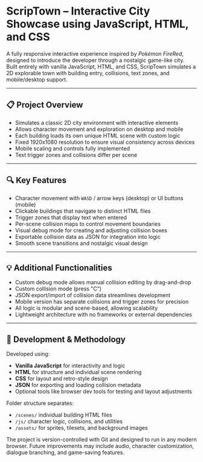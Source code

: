 # ScripTown – Interactive City Showcase using JavaScript, HTML, and CSS

A fully responsive interactive experience inspired by *Pokémon FireRed*, designed to introduce the developer through a nostalgic game-like city. Built entirely with vanilla JavaScript, HTML, and CSS, ScripTown simulates a 2D explorable town with building entry, collisions, text zones, and mobile/desktop support.

---

## 📋 Project Overview

- Simulates a classic 2D city environment with interactive elements  
- Allows character movement and exploration on desktop and mobile  
- Each building loads its own unique HTML scene with custom logic  
- Fixed 1920x1080 resolution to ensure visual consistency across devices  
- Mobile scaling and controls fully implemented  
- Text trigger zones and collisions differ per scene  

---

## 🔍 Key Features

- Character movement with `WASD` / arrow keys (desktop) or UI buttons (mobile)  
- Clickable buildings that navigate to distinct HTML files  
- Trigger zones that display text when entered  
- Per-scene collision maps to control movement boundaries  
- Visual debug mode for creating and adjusting collision boxes  
- Exportable collision data as JSON for integration into logic  
- Smooth scene transitions and nostalgic visual design  

---

## 💡 Additional Functionalities

- Custom debug mode allows manual collision editing by drag-and-drop
- Custom collision mode (press "C")
- JSON export/import of collision data streamlines development  
- Mobile version has separate collisions and trigger zones for precision  
- All logic is modular and scene-based, allowing scalability  
- Lightweight architecture with no frameworks or external dependencies  

---

## 🧪 Development & Methodology

Developed using:

- **Vanilla JavaScript** for interactivity and logic  
- **HTML** for structure and individual scene rendering  
- **CSS** for layout and retro-style design  
- **JSON** for exporting and loading collision metadata  
- Optional tools like browser dev tools for testing and layout adjustments  

Folder structure separates:

- `/scenes/` individual building HTML files  
- `/js/` character logic, collisions, and utilities  
- `/assets/` for sprites, tilesets, and background images  

The project is version-controlled with Git and designed to run in any modern browser. Future improvements may include audio, character customization, dialogue branching, and game-saving features.
